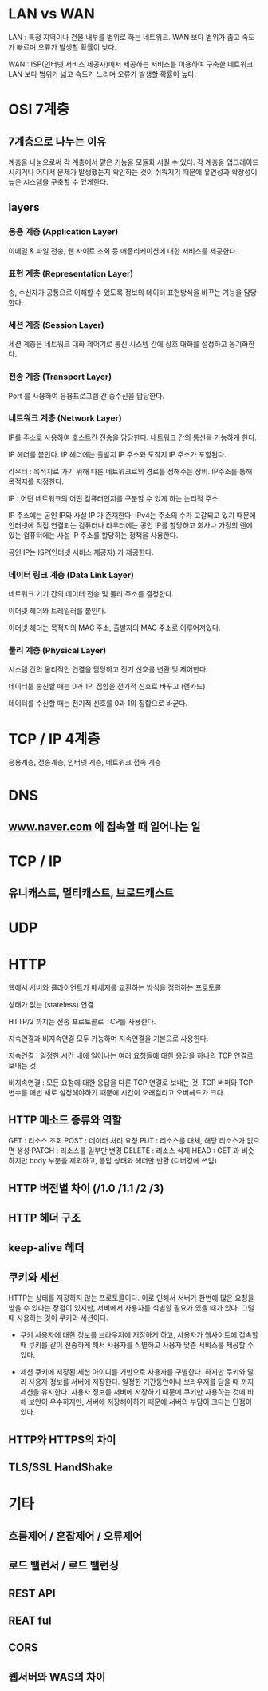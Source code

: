 # LAN vs WAN

LAN : 특정 지역이나 건물 내부를 범위로 하는 네트워크. WAN 보다 범위가 좁고 속도가 빠르며 오류가 발생할 확률이 낮다.

WAN : ISP(인터넷 서비스 제공자)에서 제공하는 서비스를 이용하여 구축한 네트워크. LAN 보다 범위가 넓고 속도가 느리며 오류가 발생할 확률이 높다.

# OSI 7계층

## 7계층으로 나누는 이유

계층을 나눔으로써 각 계층에서 맡은 기능을 모듈화 시킬 수 있다. 각 계층을 업그레이드 시키거나 어디서 문제가 발생했는지 확인하는 것이 쉬워지기 때문에 유연성과 확장성이 높은 시스템을 구축할 수 있게한다.

## layers

### 응용 계층 (Application Layer)

이메일 & 파일 전송, 웹 사이트 조회 등 애플리케이션에 대한 서비스를 제공한다.

### 표현 계층 (Representation Layer)

송, 수신자가 공통으로 이해할 수 있도록 정보의 데이터 표현방식을 바꾸는 기능을 담당한다.

### 세션 계층 (Session Layer)

세션 계층은 네트워크 대화 제어기로 통신 시스템 간에 상호 대화를 설정하고 동기화한다.

### 전송 계층 (Transport Layer)

Port 를 사용하여 응용프로그램 간 송수신을 담당한다.

### 네트워크 계층 (Network Layer)

IP를 주소로 사용하여 호스트간 전송을 담당한다. 네트워크 간의 통신을 가능하게 한다.

IP 헤더를 붙인다. IP 헤더에는 출발지 IP 주소와 도착지 IP 주소가 포함된다.

라우터 : 목적지로 가기 위해 다른 네트워크로의 경로를 정해주는 장비. IP주소를 통해 목적지를 지정한다.

IP : 어떤 네트워크의 어떤 컴퓨터인지를 구분할 수 있게 하는 논리적 주소

IP 주소에는 공인 IP와 사설 IP 가 존재한다. IPv4는 주소의 수가 고갈되고 있기 때문에 인터넷에 직접 연결되는 컴퓨터나 라우터에는 공인 IP를 할당하고 회사나 가정의 랜에 있는 컴퓨터에는 사설 IP 주소를 할당하는 정책을 사용한다.

공인 IP는 ISP(인터넷 서비스 제공자) 가 제공한다.

### 데이터 링크 계층 (Data Link Layer)

네트워크 기기 간의 데이터 전송 및 물리 주소를 결정한다.

이더넷 헤더와 트레일러를 붙인다.

이더넷 헤더는 목적지의 MAC 주소, 출발지의 MAC 주소로 이루어져있다.

### 물리 계층 (Physical Layer)

시스템 간의 물리적인 연결을 담당하고 전기 신호를 변환 및 제어한다.

데이터를 송신할 때는 0과 1의 집합을 전기적 신호로 바꾸고 (랜카드)

데이터를 수신할 때는 전기적 신호를 0과 1의 집합으로 바꾼다.

# TCP / IP 4계층

응용계층, 전송계층, 인터넷 계층, 네트워크 접속 계층

# DNS

## www.naver.com 에 접속할 때 일어나는 일

# TCP / IP

## 유니캐스트, 멀티캐스트, 브로드캐스트

# UDP

# HTTP

웹에서 서버와 클라이언트가 메세지를 교환하는 방식을 정의하는 프로토콜

상태가 없는 (stateless) 연결

HTTP/2 까지는 전송 프로토콜로 TCP를 사용한다.

지속연결과 비지속연결 모두 가능하며 지속연결을 기본으로 사용한다.

지속연결 : 일정한 시간 내에 일어나는 여러 요청들에 대한 응답을 하나의 TCP 연결로 보내는 것.

비지속연결 : 모든 요청에 대한 응답을 다른 TCP 연결로 보내는 것. TCP 버퍼와 TCP 변수를 매번 새로 설정해야하기 때문에 시간이 오래걸리고 오버헤드가 크다.

## HTTP 메소드 종류와 역할

GET : 리소스 조회
POST : 데이터 처리 요청
PUT : 리소스를 대체, 해당 리소스가 없으면 생성
PATCH : 리소스를 일부만 변경
DELETE : 리소스 삭제
HEAD : GET 과 비슷하지만 body 부분을 제외하고, 응답 상태와 헤더만 반환 (디버깅에 쓰임)

## HTTP 버전별 차이 (/1.0 /1.1 /2 /3)

## HTTP 헤더 구조

## keep-alive 헤더

## 쿠키와 세션

HTTP는 상태를 저장하지 않는 프로토콜이다. 이로 인해서 서버가 한번에 많은 요청을 받을 수 있다는 장점이 있지만, 서버에서 사용자를 식별할 필요가 있을 때가 있다. 그럴 때 사용하는 것이 쿠키와 세션이다.

- 쿠키
  사용자에 대한 정보를 브라우저에 저장하게 하고, 사용자가 웹사이트에 접속할때 쿠키를 같이 전송하게 해서 사용자를 식별하고 사용자 맞춤 서비스를 제공할 수 있다.

- 세션
  쿠키에 저장된 세션 아이디를 기반으로 사용자를 구별한다. 하지만 쿠키와 달리 사용자 정보를 서버에 저장한다. 일정한 기간동안이나 브라우저를 닫을 때 까지 세션을 유지한다. 사용자 정보를 서버에 저장하기 때문에 쿠키만 사용하는 것에 비해 보안이 우수하지만, 서버에 저장해야하기 때문에 서버의 부담이 크다는 단점이 있다.

## HTTP와 HTTPS의 차이

## TLS/SSL HandShake

# 기타

## 흐름제어 / 혼잡제어 / 오류제어

## 로드 밸런서 / 로드 밸런싱

## REST API

## REAT ful

## CORS

## 웹서버와 WAS의 차이
